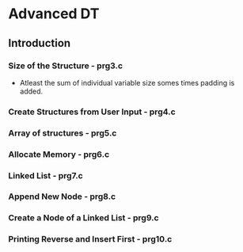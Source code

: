 # Advanced DT

## Introduction

### Size of the Structure - prg3.c

- Atleast the sum of individual variable size somes times padding is added.

### Create Structures from User Input - prg4.c

### Array of structures - prg5.c

### Allocate Memory - prg6.c

### Linked List - prg7.c

### Append New Node - prg8.c

### Create a Node of a Linked List - prg9.c

### Printing Reverse and Insert First - prg10.c


